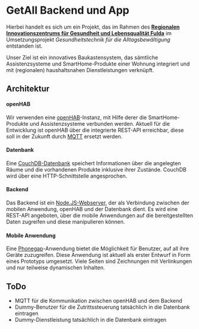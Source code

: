 # GetAll Backend und App
Hierbei handelt es sich um ein Projekt, das im Rahmen des [**Regionalen Innovationszentrums für Gesundheit und Lebensqualität Fulda**](http://hs-fulda.de/rigl-fulda) im Umsetzungsprojekt *Gesundheitstechnik für die Alltagsbewältigung* entstanden ist. 

Unser Ziel ist ein innovatives Baukastensystem, das sämtliche Assistenzsysteme und SmartHome-Produkte einer Wohnung integriert und mit (regionalen) haushaltsnahen Dienstleistungen verknüpft.

## Architektur
#### openHAB
Wir verwenden eine [openHAB](https://www.openhab.org/)-Instanz, mit Hilfe derer die SmartHome-Produkte und Assistenzsysteme verbunden werden. Aktuell für die Entwicklung ist openHAB über die integrierte REST-API erreichbar, diese soll in der Zukunft durch [MQTT](http://mqtt.org/) ersetzt werden. 

#### Datenbank
Eine [CouchDB-Datenbank](http://couchdb.apache.org/) speichert Informationen über die angelegten Räume und die vorhandenen Produkte inklusive ihrer Zustände. CouchDB wird über eine HTTP-Schnittstelle angesprochen. 

#### Backend
Das Backend ist ein [Node.JS-Webserver](https://nodejs.org/en/), der als Verbindung zwischen der mobilen Anwendung, openHAB und der Datenbank dient. Es wird eine REST-API angeboten, über die mobile Anwendungen auf die bereitgestellten Daten zugreifen und diese manipulieren können. 

#### Mobile Anwendung
Eine [Phonegap](https://phonegap.com/)-Anwendung bietet die Möglichkeit für Benutzer, auf all ihre Geräte zuzugreifen. Diese Anwendung ist aktuell als erster Entwurf in Form eines Prototyps umgesetzt. Viele Seiten sind Zeichnungen mit Verlinkungen und nur teilweise dynamischen Inhalten. 

## ToDo
* MQTT für die Kommunikation zwischen openHAB und dem Backend
* Dummy-Benutzer für die Zutrittssteuerung tatsächlich in die Datenbank eintragen
* Dummy-Dienstleistung tatsächlich in die Datenbank eintragen
